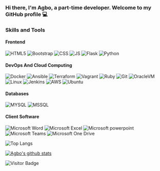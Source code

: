 ### Hi there, I'm Agbo, a part-time developer. Welcome to my GitHub profile :computer:

### **Skills and Tools**

#### Frontend
![HTML5](https://img.shields.io/badge/-HTML5-E34F26?style=flat&logo=html5&logoColor=white)
![Bootstrap](https://img.shields.io/badge/-Bootstrap-563D7C?style=flat&logo=bootstrap&logoColor=white)
![CSS](https://img.shields.io/badge/-CSS3-1572B6?style=flat&logo=css3&logoColor=white)
![JS](https://img.shields.io/badge/-JavaScript-black?style=flat&logo=javascript&logoColor=eed718)
![Flask](https://img.shields.io/badge/-Flask-0d7963?style=flat&logo=flask&logoColor=white)
![Python](https://img.shields.io/badge/-Python-3776AB?style=flat&logo=python&logoColor=yellow)

#### DevOps And Cloud Computing
![Docker](https://img.shields.io/badge/-Docker-2496ED?style=flat&logo=Docker&logoColor=white)
![Ansible](https://img.shields.io/badge/-Ansible-EE0000?style=flat&logo=Ansible&logoColor=white)
![Terraform](https://img.shields.io/badge/-Terraform-623Ce4?style=flat&logo=Terraform&logoColor=white)
![Vagrant](https://img.shields.io/badge/-Vagrant-1563FF?style=flat&logo=Vagrant&logoColor=white)
![Ruby](https://img.shields.io/badge/-Ruby-CC342D?style=flat&logo=Ruby&logoColor=white)
![Git](https://img.shields.io/badge/-Git-F05032?style=flat&logo=Git&logoColor=white)
![OracleVM](https://img.shields.io/badge/-OracleVM-F80000?style=flat&logo=Oracle&logoColor=white)
![Linux](https://img.shields.io/badge/-Linux-FCC624?style=flat&logo=Linux&logoColor=black)
![Jenkins](https://img.shields.io/badge/-Jenkins-D24939?style=flat&logo=Jenkins&logoColor=white)
![AWS](https://img.shields.io/badge/-Amazon%20AWS-232F3E?style=flat&logo=Amazon%20AWS&logoColor=white)
![Ubuntu](https://img.shields.io/badge/-Ubuntu-E95420?style=flat&logo=Ubuntu&logoColor=white)


#### Databases
![MYSQL](https://img.shields.io/badge/-MySQL-4479A1?style=flat&logo=MySQL&logoColor=white)
![MSSQL](https://img.shields.io/badge/-MicrosoftSQLServer-CC2927?style=flat&logo=Microsoft%20SQL%20Server&logoColor=white)

#### Client Software
![Microsoft Word](https://img.shields.io/badge/-Microsoft%20Word-164ead?style=flat&logo=microsoft%20word)
![Microsoft Excel](https://img.shields.io/badge/-Microsoft%20Excel-026f39?style=flat&logo=microsoft%20excel)
![Microsoft powerpoint](https://img.shields.io/badge/-Microsoft%20PowerPoint-b9361a?style=flat&logo=microsoft%20powerpoint)
![Microsoft Teams](https://img.shields.io/badge/-Microsoft%20Teams-6264A7?style=flat&logo=Microsoft%20Teams&logoColor=white)
![Microsoft One Drive](https://img.shields.io/badge/-Microsoft%20OneDrive-0078D4?style=flat&logo=Microsoft%20OneDrive&logoColor=white)

![Top Langs](https://github-readme-stats.vercel.app/api/top-langs/?username=LaminaSA&hide=TeX&layout=compact)

[![Agbo's github stats](https://github-readme-stats.vercel.app/api?username=LaminaSA&show_icons=true&theme=synthwave)](https://github.com/LaminaSA/github-readme-stats)

![Visitor Badge](https://visitor-badge.laobi.icu/badge?page_id=LaminaSA.LaminaSA)


<!--
**LaminaSA/LaminaSA** is a ✨ _special_ ✨ repository because its `README.md` (this file) appears on your GitHub profile.

Here are some ideas to get you started:

- 🔭 I’m currently working on ...
- 🌱 I’m currently learning ...
- 👯 I’m looking to collaborate on ...
- 🤔 I’m looking for help with ...
- 💬 Ask me about ...
- 📫 How to reach me: ...
- 😄 Pronouns: ...
- ⚡ Fun fact: ...
-->
